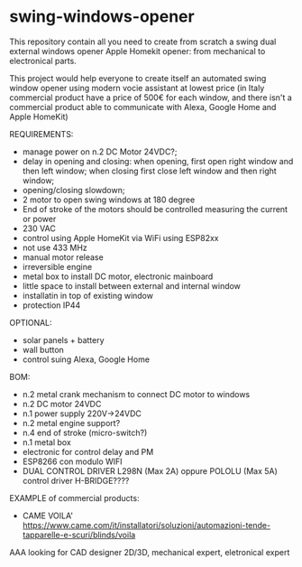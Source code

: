 # swing-windows-opener
This repository contain all you need to create from scratch a swing dual external windows opener Apple Homekit opener: from mechanical to electronical parts.

This project would help everyone to create itself an automated swing window opener using modern vocie assistant at lowest price (in Italy commercial product have a price of 500€ for each window, and there isn't a commercial product able to communicate with Alexa, Google Home and Apple HomeKit)

REQUIREMENTS:
- manage power on n.2 DC Motor 24VDC?;
- delay in opening and closing: when opening, first open right window and then left window; when closing first close left window and then right window;
- opening/closing slowdown;
- 2 motor to open swing windows at 180 degree
- End of stroke of the motors should be controlled measuring the current or power
- 230 VAC
- control using Apple HomeKit via WiFi using ESP82xx
- not use 433 MHz
- manual motor release
- irreversible engine
- metal box to install DC motor, electronic mainboard
- little space to install between external and internal window
- installatin in top of existing window
- protection IP44

OPTIONAL:
- solar panels +  battery
- wall button
- control suing Alexa, Google Home


BOM:
- n.2 metal crank mechanism to connect DC motor to windows
- n.2 DC motor 24VDC
- n.1 power supply 220V->24VDC
- n.2 metal engine support?
- n.4 end of stroke (micro-switch?)
- n.1 metal box
- electronic for control delay and PM
- ESP8266 con modulo WIFI
- DUAL CONTROL DRIVER L298N (Max 2A) oppure POLOLU (Max 5A) control driver H-BRIDGE????


EXAMPLE of commercial products:
- CAME VOILA' https://www.came.com/it/installatori/soluzioni/automazioni-tende-tapparelle-e-scuri/blinds/voila


AAA looking for CAD designer 2D/3D, mechanical expert, eletronical expert
